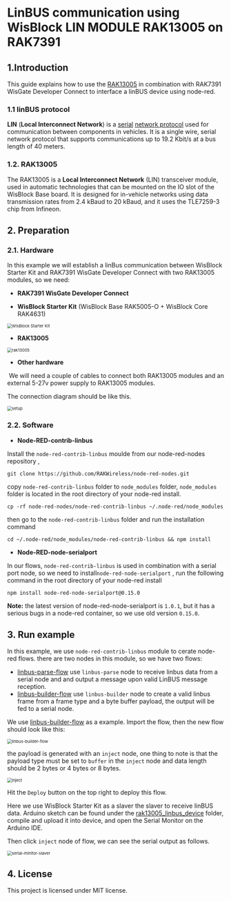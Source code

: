 # LinBUS communication using WisBlock LIN MODULE RAK13005 on RAK7391

## 1.Introduction

This guide explains how to use the [RAK13005](https://docs.rakwireless.com/Product-Categories/WisBlock/RAK13005/Overview/) in combination with RAK7391 WisGate Developer Connect to interface a linBUS device using node-red.

### 1.1 linBUS protocol

**LIN** (**Local Interconnect Network**) is a [serial](https://en.wikipedia.org/wiki/Serial_communication) [network protocol](https://en.wikipedia.org/wiki/Network_protocol) used for communication between components in vehicles. It is a single wire, serial network protocol that supports communications up to 19.2 Kbit/s at a bus length of 40 meters. 

### 1.2. RAK13005

The RAK13005 is a **Local Interconnect Network** (LIN) transceiver module, used in automatic technologies that can be mounted on the IO slot of the WisBlock Base board. It is designed for in-vehicle networks using data transmission rates from 2.4 kBaud to 20 kBaud, and it uses the TLE7259-3 chip from Infineon.

## 2. Preparation

### 2.1. Hardware

In this example we will establish a linBus communication between WisBlock Starter Kit and RAK7391 WisGate Developer Connect with two RAK13005 modules, so we need: 

- **RAK7391 WisGate Developer Connect**

- **WisBlock Starter Kit** (WisBlock Base RAK5005-O + WisBlock Core RAK4631)

<img src="assets/wisblock_starter_kit.png" alt="WisBlock Starter Kit" style="zoom:67%;" />

- **RAK13005** 

<img src="assets/rak13005.png" alt="rak13005" style="zoom:67%;" />

- **Other hardware**

​		We will need a couple of cables to connect both RAK13005 modules and an external 5-27v power supply  to RAK13005 modules.

The connection diagram should be like this.

<img src="assets/setup.png" alt="setup" style="zoom:67%;" />

### 2.2. Software

- **Node-RED-contrib-linbus**

Install the `node-red-contrib-linbus` moulde from our node-red-nodes repository , 

```plaintext
git clone https://github.com/RAKWireless/node-red-nodes.git
```

copy `node-red-contrib-linbus` folder to  `node_modules` folder, `node_modules`  folder is located in the root directory of your node-red install.

```plaintext
cp -rf node-red-nodes/node-red-contrib-linbus ~/.node-red/node_modules
```

then go to the `node-red-contrib-linbus` folder  and run the installation command

```plaintext
cd ~/.node-red/node_modules/node-red-contrib-linbus && npm install
```

- **Node-RED-node-serialport**

In our flows, `node-red-contrib-linbus`  is used in combination with a serial port node, so we need to install`node-red-node-serialport` , run the following command in the root directory of your node-red install

```
npm install node-red-node-serialport@0.15.0 
```

**Note:** the latest version of node-red-node-serialport is `1.0.1`, but it has a serious bugs in a node-red container, so we use old version `0.15.0`.

## 3. Run example

In this example, we use `node-red-contrib-linbus` module to cerate node-red flows. there are two nodes in this module,  so we have two flows:

-  [linbus-parse-flow](linbus-parse-example.json) use `linbus-parse` node to receive linbus data from a serial node and and output a message upon valid LinBUS message reception.
-  [linbus-builder-flow](linbus-builder-example.json) use `linbus-builder` node to create a valid linbus frame from a frame type and a byte buffer payload, the output will be fed to a serial node.

We use [linbus-builder-flow](linbus-builder-example.json) as a example.  Import the flow,  then the new flow should look like this:

<img src="assets/linbus-builder-flow.png" alt="linbus-builder-flow" style="zoom:67%;" />



the payload is generated with an `inject` node, one thing to note is that the payload type must be set to `buffer` in the `inject` node and data length should be 2 bytes or 4 bytes or 8 bytes.

<img src="assets/inject.png" alt="inject" style="zoom:67%;" />

Hit the `Deploy` button on the top right to deploy this flow.

Here we use WisBlock Starter Kit as a slaver the slaver to receive linBUS data.  Arduino sketch can be found under the  [rak13005_linbus_device](rak13005_linbus_device/rak13005_linbus_slaver.ino) folder, compile and upload it into device, and open the Serial Monitor on the Arduino IDE. 

Then click `inject` node of flow,  we can see the serial output as follows. 

<img src="assets/serial-minitor-slaver.png" alt="serial-minitor-slaver" style="zoom:67%;" />



## 4. License

This project is licensed under MIT license.

